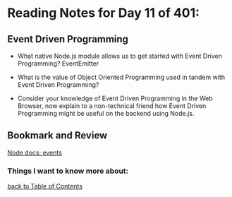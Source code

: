 # Reading Notes for Day 11 of 401:

## Event Driven Programming

- What native Node.js module allows us to get started with Event Driven Programming?
EventEmitter
- What is the value of Object Oriented Programming used in tandem with Event Driven Programming?

- Consider your knowledge of Event Driven Programming in the Web Browser, now explain to a non-technical friend how Event Driven Programming might be useful on the backend using Node.js.

## Bookmark and Review

[Node docs: events](https://nodejs.org/api/events.html)

### Things I want to know more about:

[back to Table of Contents](./README.md)